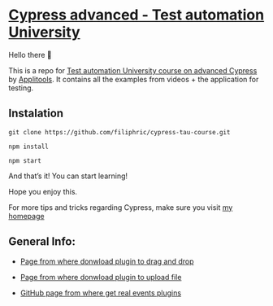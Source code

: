 # [Cypress advanced - Test automation University](https://testautomationu.applitools.com/advanced-cypress-tutorial/)

Hello there 👋

This is a repo for [Test automation University course on advanced Cypress](https://testautomationu.applitools.com/advanced-cypress-tutorial/) by [Applitools](http://applitools.com/). It contains all the examples from videos + the application for testing.

## Instalation
`git clone https://github.com/filiphric/cypress-tau-course.git`

`npm install`

`npm start`

And that’s it! You can start learning!

Hope you enjoy this.

For more tips and tricks regarding Cypress, make sure you visit [my homepage](https://filiphric.com)

## General Info:
- [Page from where donwload plugin to drag and drop](https://www.npmjs.com/package/@4tw/cypress-drag-drop)

- [Page from where donwload plugin to upload file](https://www.npmjs.com/package/cypress-file-upload)

- [GitHub page from where get real events plugins](https://github.com/dmtrKovalenko/cypress-real-events)